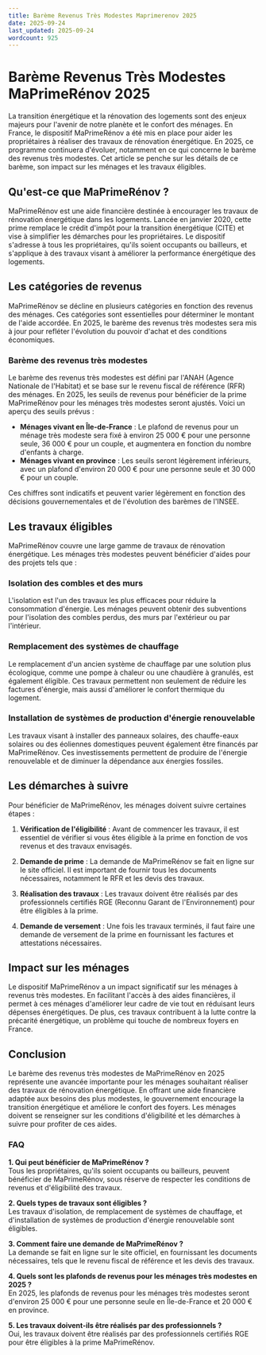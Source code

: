 ```yaml
---
title: Barème Revenus Très Modestes Maprimerenov 2025
date: 2025-09-24
last_updated: 2025-09-24
wordcount: 925
---
```


# Barème Revenus Très Modestes MaPrimeRénov 2025

La transition énergétique et la rénovation des logements sont des enjeux majeurs pour l'avenir de notre planète et le confort des ménages. En France, le dispositif MaPrimeRénov a été mis en place pour aider les propriétaires à réaliser des travaux de rénovation énergétique. En 2025, ce programme continuera d'évoluer, notamment en ce qui concerne le barème des revenus très modestes. Cet article se penche sur les détails de ce barème, son impact sur les ménages et les travaux éligibles.

## Qu'est-ce que MaPrimeRénov ?

MaPrimeRénov est une aide financière destinée à encourager les travaux de rénovation énergétique dans les logements. Lancée en janvier 2020, cette prime remplace le crédit d'impôt pour la transition énergétique (CITE) et vise à simplifier les démarches pour les propriétaires. Le dispositif s'adresse à tous les propriétaires, qu'ils soient occupants ou bailleurs, et s'applique à des travaux visant à améliorer la performance énergétique des logements.

## Les catégories de revenus

MaPrimeRénov se décline en plusieurs catégories en fonction des revenus des ménages. Ces catégories sont essentielles pour déterminer le montant de l'aide accordée. En 2025, le barème des revenus très modestes sera mis à jour pour refléter l'évolution du pouvoir d'achat et des conditions économiques.

### Barème des revenus très modestes

Le barème des revenus très modestes est défini par l'ANAH (Agence Nationale de l'Habitat) et se base sur le revenu fiscal de référence (RFR) des ménages. En 2025, les seuils de revenus pour bénéficier de la prime MaPrimeRénov pour les ménages très modestes seront ajustés. Voici un aperçu des seuils prévus :

- **Ménages vivant en Île-de-France** : Le plafond de revenus pour un ménage très modeste sera fixé à environ 25 000 € pour une personne seule, 36 000 € pour un couple, et augmentera en fonction du nombre d'enfants à charge.
- **Ménages vivant en province** : Les seuils seront légèrement inférieurs, avec un plafond d'environ 20 000 € pour une personne seule et 30 000 € pour un couple.

Ces chiffres sont indicatifs et peuvent varier légèrement en fonction des décisions gouvernementales et de l'évolution des barèmes de l'INSEE.

## Les travaux éligibles

MaPrimeRénov couvre une large gamme de travaux de rénovation énergétique. Les ménages très modestes peuvent bénéficier d'aides pour des projets tels que :

### Isolation des combles et des murs

L'isolation est l'un des travaux les plus efficaces pour réduire la consommation d'énergie. Les ménages peuvent obtenir des subventions pour l'isolation des combles perdus, des murs par l'extérieur ou par l'intérieur.

### Remplacement des systèmes de chauffage

Le remplacement d'un ancien système de chauffage par une solution plus écologique, comme une pompe à chaleur ou une chaudière à granulés, est également éligible. Ces travaux permettent non seulement de réduire les factures d'énergie, mais aussi d'améliorer le confort thermique du logement.

### Installation de systèmes de production d'énergie renouvelable

Les travaux visant à installer des panneaux solaires, des chauffe-eaux solaires ou des éoliennes domestiques peuvent également être financés par MaPrimeRénov. Ces investissements permettent de produire de l'énergie renouvelable et de diminuer la dépendance aux énergies fossiles.

## Les démarches à suivre

Pour bénéficier de MaPrimeRénov, les ménages doivent suivre certaines étapes :

1. **Vérification de l'éligibilité** : Avant de commencer les travaux, il est essentiel de vérifier si vous êtes éligible à la prime en fonction de vos revenus et des travaux envisagés.
   
2. **Demande de prime** : La demande de MaPrimeRénov se fait en ligne sur le site officiel. Il est important de fournir tous les documents nécessaires, notamment le RFR et les devis des travaux.

3. **Réalisation des travaux** : Les travaux doivent être réalisés par des professionnels certifiés RGE (Reconnu Garant de l'Environnement) pour être éligibles à la prime.

4. **Demande de versement** : Une fois les travaux terminés, il faut faire une demande de versement de la prime en fournissant les factures et attestations nécessaires.

## Impact sur les ménages

Le dispositif MaPrimeRénov a un impact significatif sur les ménages à revenus très modestes. En facilitant l'accès à des aides financières, il permet à ces ménages d'améliorer leur cadre de vie tout en réduisant leurs dépenses énergétiques. De plus, ces travaux contribuent à la lutte contre la précarité énergétique, un problème qui touche de nombreux foyers en France.

## Conclusion

Le barème des revenus très modestes de MaPrimeRénov en 2025 représente une avancée importante pour les ménages souhaitant réaliser des travaux de rénovation énergétique. En offrant une aide financière adaptée aux besoins des plus modestes, le gouvernement encourage la transition énergétique et améliore le confort des foyers. Les ménages doivent se renseigner sur les conditions d'éligibilité et les démarches à suivre pour profiter de ces aides.

### FAQ

**1. Qui peut bénéficier de MaPrimeRénov ?**  
Tous les propriétaires, qu'ils soient occupants ou bailleurs, peuvent bénéficier de MaPrimeRénov, sous réserve de respecter les conditions de revenus et d'éligibilité des travaux.

**2. Quels types de travaux sont éligibles ?**  
Les travaux d'isolation, de remplacement de systèmes de chauffage, et d'installation de systèmes de production d'énergie renouvelable sont éligibles.

**3. Comment faire une demande de MaPrimeRénov ?**  
La demande se fait en ligne sur le site officiel, en fournissant les documents nécessaires, tels que le revenu fiscal de référence et les devis des travaux.

**4. Quels sont les plafonds de revenus pour les ménages très modestes en 2025 ?**  
En 2025, les plafonds de revenus pour les ménages très modestes seront d'environ 25 000 € pour une personne seule en Île-de-France et 20 000 € en province.

**5. Les travaux doivent-ils être réalisés par des professionnels ?**  
Oui, les travaux doivent être réalisés par des professionnels certifiés RGE pour être éligibles à la prime MaPrimeRénov.